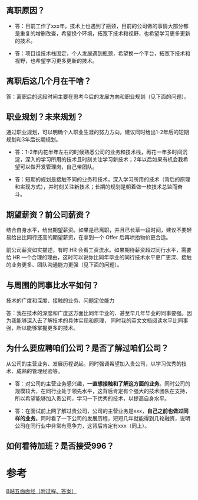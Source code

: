 ## 离职原因？

- 答：目前工作了xxx年，技术上也遇到了瓶颈，目前的公司做的事情大部分都是重复的增删改查，希望换个环境，拓宽下技术和视野，也希望学习更多更新的技术。

- 答：项目组技术栈固定，个人发展遇到瓶颈，希望换一个平台，拓宽下技术和视野，也希望学习更多更新的技术。

## 离职后这几个月在干啥？

答：离职后的这段时间主要在思考今后的发展方向和职业规划（见下面的问题）。

## 职业规划？未来规划？

通过职业规划，可以明确个人职业生涯的努力方向，建议同时给出1-2年后的短期规划和3年后长期规划。

- 答：1-2年内花半年左右的时候熟悉公司的业务和技术栈，再花一年多时间沉淀，深入的学习所用的技术且时刻关注学习新技术；2年以后如果有机会我希望可以做开发管理岗，自己带团队。

- 答：短期的规划是接触不同的业务和技术，深入学习所用的技术（背后的原理和实现方式），并时刻关注新技术；长期的规划是朝着做一枚技术总监而奋斗。

## 期望薪资？前公司薪资？

结合自身水平，给出期望薪资。如果是已离职，并且已长草一段时间，建议不要轻易给出比同行还高的期望薪资，在拿到一个 Offer 后再哄抬物价更合适。

前公司薪资如实描述，有时 HR 会看工资流水。如果期待薪资超过同行水平，需要给 HR 一个合理的理由，这时可以说你比同年毕业的同行技术水平更广更深、接触的业务更多、团队沟通能力更强（见下面的问题）。

## 与周围的同事比水平如何？

技术的广度和深度、接触的业务、问题定位能力

答：我在技术的深度和广度这方面比同年毕业的、甚至早几年毕业的同事要强。因为我能够深入去了解技术的具体实现和原理， 同时我的英文文档阅读水平比同事强，所以能够掌握更多的技术。

## 为什么要应聘咱们公司？是否了解过咱们公司？

从公司的主营业务、发展历程说起。同时强调希望加入贵公司，以学习优秀的技术、成熟的管理经验等。

- 答：对公司的主营业务感兴趣，**一直想接触和了解这方面的业务**。同时公司的规模较大，在同行业处于领先水平，这背后肯定有个强大的技术团队在支持，所以希望能够加入贵公司，学习一下优秀的技术，以提高自身水平。

- 答：在面试前上网了解过贵公司，公司的主营业务是xxx，**自己之前也做过同样的业务**。同时看了一下公司的发展历程，短短几年就能得到几轮融资，说明公司在同行业中非常有竞争力，这背后肯定有xxx（同上）。

## 如何看待加班？是否接受996？

# 参考

[B站五面面经（附过程、答案）](https://juejin.cn/post/6981608167041925134)
